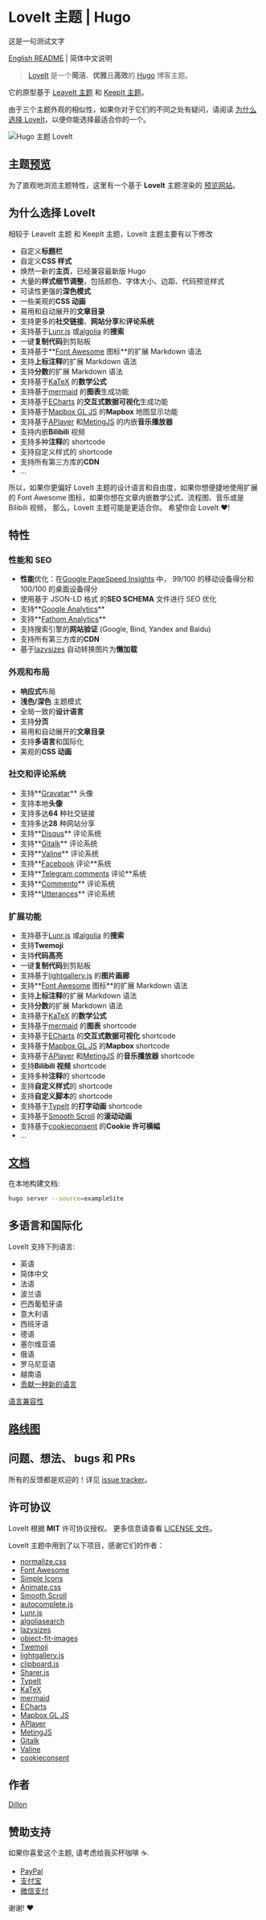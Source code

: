 # LoveIt 主题 | Hugo

这是一句测试文字

[English README](https://github.com/dillonzq/LoveIt/blob/master/README.md) | 简体中文说明

> [LoveIt](https://github.com/dillonzq/LoveIt) 是一个**简洁**、**优雅**且**高效**的 [Hugo](https://gohugo.io/) 博客主题。

它的原型基于 [LeaveIt 主题](https://github.com/liuzc/LeaveIt) 和 [KeepIt 主题](https://github.com/Fastbyte01/KeepIt)。

由于三个主题外观的相似性，如果你对于它们的不同之处有疑问，请阅读 [为什么选择 LoveIt](#为什么选择-LoveIt)，以便你能选择最适合你的一个。

![Hugo 主题 LoveIt](https://github.com/dillonzq/LoveIt/raw/master/images/Apple-Devices-Preview.png)

## 主题[预览](https://hugoloveit.com/zh-cn/)

为了直观地浏览主题特性，这里有一个基于 **LoveIt** 主题渲染的 [预览网站](https://hugoloveit.com/zh-cn/)。

## 为什么选择 LoveIt

相较于 LeaveIt 主题 和 KeepIt 主题，LoveIt 主题主要有以下修改

* 自定义**标题栏**
* 自定义**CSS 样式**
* 焕然一新的**主页**，已经兼容最新版 Hugo
* 大量的**样式细节调整**，包括颜色、字体大小、边距、代码预览样式
* 可读性更强的**深色模式**
* 一些美观的**CSS 动画**
* 易用和自动展开的**文章目录**
* 支持更多的**社交链接**、**网站分享**和**评论系统**
* 支持基于[Lunr.js](https://lunrjs.com/) 或[algolia](https://www.algolia.com/) 的**搜索**
* 一键**复制代码**到剪贴板
* 支持基于**[Font Awesome](https://fontawesome.com/) 图标**的扩展 Markdown 语法
* 支持**上标注释**的扩展 Markdown 语法
* 支持**分数**的扩展 Markdown 语法
* 支持基于[KaTeX](https://katex.org/) 的**数学公式**
* 支持基于[mermaid](https://github.com/knsv/mermaid) 的**图表**生成功能
* 支持基于[ECharts](https://echarts.apache.org/) 的**交互式数据可视化**生成功能
* 支持基于[Mapbox GL JS](https://docs.mapbox.com/mapbox-gl-js) 的**Mapbox** 地图显示功能
* 支持基于[APlayer](https://github.com/MoePlayer/APlayer) 和[MetingJS](https://github.com/metowolf/MetingJS) 的内嵌**音乐播放器**
* 支持内嵌**Bilibili** 视频
* 支持多种**注释**的 shortcode
* 支持自定义样式的 shortcode
* 支持所有第三方库的**CDN**
* ...

所以，如果你更偏好 LoveIt 主题的设计语言和自由度，如果你想便捷地使用扩展的 Font Awesome 图标，如果你想在文章内嵌数学公式、流程图、音乐或是 Bilibili 视频，
那么，LoveIt 主题可能是更适合你。
希望你会 LoveIt ❤️!

## 特性

### 性能和 SEO

* **性能**优化：在[Google PageSpeed Insights](https://developers.google.com/speed/pagespeed/insights) 中， 99/100 的移动设备得分和 100/100 的桌面设备得分
* 使用基于 JSON-LD 格式 的**SEO SCHEMA** 文件进行 SEO 优化
* 支持**[Google Analytics](https://analytics.google.com/analytics)**
* 支持**[Fathom Analytics](https://usefathom.com/)**
* 支持搜索引擎的**网站验证** (Google, Bind, Yandex and Baidu)
* 支持所有第三方库的**CDN**
* 基于[lazysizes](https://github.com/aFarkas/lazysizes) 自动转换图片为**懒加载**

### 外观和布局

* **响应式**布局
* **浅色/深色** 主题模式
* 全局一致的**设计语言**
* 支持**分页**
* 易用和自动展开的**文章目录**
* 支持**多语言**和国际化
* 美观的**CSS 动画**

### 社交和评论系统

* 支持**[Gravatar](https://gravatar.com)** 头像
* 支持本地**头像**
* 支持多达**64** 种社交链接
* 支持多达**28** 种网站分享
* 支持**[Disqus](https://disqus.com)** 评论系统
* 支持**[Gitalk](https://github.com/gitalk/gitalk)** 评论系统
* 支持**[Valine](https://valine.js.org/)** 评论系统
* 支持**[Facebook](https://developers.facebook.com/docs/plugins/comments/) 评论**系统
* 支持**[Telegram comments](https://comments.app/) 评论**系统
* 支持**[Commento](https://commento.io/)** 评论系统
* 支持**[Utterances](https://utteranc.es/)** 评论系统

### 扩展功能

* 支持基于[Lunr.js](https://lunrjs.com/) 或[algolia](https://www.algolia.com/) 的**搜索**
* 支持**Twemoji**
* 支持**代码高亮**
* 一键**复制代码**到剪贴板
* 支持基于[lightgallery.js](https://github.com/sachinchoolur/lightgallery.js) 的**图片画廊**
* 支持**[Font Awesome](https://fontawesome.com/) 图标**的扩展 Markdown 语法
* 支持**上标注释**的扩展 Markdown 语法
* 支持**分数**的扩展 Markdown 语法
* 支持基于[KaTeX](https://katex.org/) 的**数学公式**
* 支持基于[mermaid](https://github.com/knsv/mermaid) 的**图表** shortcode
* 支持基于[ECharts](https://echarts.apache.org/) 的**交互式数据可视化** shortcode
* 支持基于[Mapbox GL JS](https://docs.mapbox.com/mapbox-gl-js) 的**Mapbox** shortcode
* 支持基于[APlayer](https://github.com/MoePlayer/APlayer) 和[MetingJS](https://github.com/metowolf/MetingJS) 的**音乐播放器** shortcode
* 支持**Bilibili 视频** shortcode
* 支持多种**注释**的 shortcode
* 支持**自定义样式**的 shortcode
* 支持**自定义脚本**的 shortcode
* 支持基于[TypeIt](https://typeitjs.com/) 的**打字动画** shortcode
* 支持基于[Smooth Scroll](https://github.com/cferdinandi/smooth-scroll) 的**滚动动画**
* 支持基于[cookieconsent](https://github.com/osano/cookieconsent) 的**Cookie 许可横幅**
* ...

## [文档](https://hugoloveit.com/zh-cn/categories/documentation/)

在本地构建文档:

```bash
hugo server --source=exampleSite
```

## 多语言和国际化

LoveIt 支持下列语言:

* 英语
* 简体中文
* 法语
* 波兰语
* 巴西葡萄牙语
* 意大利语
* 西班牙语
* 德语
* 塞尔维亚语
* 俄语
* 罗马尼亚语
* 越南语
* [贡献一种新的语言](https://github.com/dillonzq/LoveIt/pulls)

[语言兼容性](https://hugoloveit.com/zh-cn/theme-documentation-basics/#language-compatibility)

## [路线图](https://github.com/dillonzq/LoveIt/projects/1)

## 问题、想法、 bugs 和 PRs

所有的反馈都是欢迎的！详见 [issue tracker](https://github.com/dillonzq/LoveIt/issues)。

## 许可协议

LoveIt 根据 **MIT** 许可协议授权。 更多信息请查看 [LICENSE 文件](https://github.com/dillonzq/LoveIt/blob/master/LICENSE)。

LoveIt 主题中用到了以下项目，感谢它们的作者：

* [normalize.css](https://github.com/necolas/normalize.css)
* [Font Awesome](https://fontawesome.com/)
* [Simple Icons](https://github.com/simple-icons/simple-icons)
* [Animate.css](https://daneden.github.io/animate.css/)
* [Smooth Scroll](https://github.com/cferdinandi/smooth-scroll)
* [autocomplete.js](https://github.com/algolia/autocomplete.js)
* [Lunr.js](https://lunrjs.com/)
* [algoliasearch](https://github.com/algolia/algoliasearch-client-javascript)
* [lazysizes](https://github.com/aFarkas/lazysizes)
* [object-fit-images](https://github.com/fregante/object-fit-images)
* [Twemoji](https://github.com/twitter/twemoji)
* [lightgallery.js](https://github.com/sachinchoolur/lightgallery.js)
* [clipboard.js](https://github.com/zenorocha/clipboard.js)
* [Sharer.js](https://github.com/ellisonleao/sharer.js)
* [TypeIt](https://typeitjs.com/)
* [KaTeX](https://katex.org/)
* [mermaid](https://github.com/knsv/mermaid)
* [ECharts](https://echarts.apache.org/)
* [Mapbox GL JS](https://docs.mapbox.com/mapbox-gl-js)
* [APlayer](https://github.com/MoePlayer/APlayer)
* [MetingJS](https://github.com/metowolf/MetingJS)
* [Gitalk](https://github.com/gitalk/gitalk)
* [Valine](https://valine.js.org/)
* [cookieconsent](https://github.com/osano/cookieconsent)

## 作者

[Dillon](https://dillonzq.com)

## 赞助支持

如果你喜爱这个主题, 请考虑给我买杯咖啡 ☕️.

* [PayPal](https://paypal.me/dillonzq)
* [支付宝](https://github.com/dillonzq/LoveIt/raw/master/images/Alipay.jpg)
* [微信支付](https://github.com/dillonzq/LoveIt/raw/master/images/Wechat.jpg)

谢谢! ❤️

